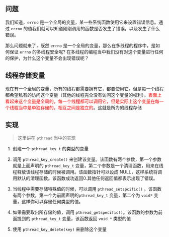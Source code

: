 ## 问题

我们知道，```errno``` 是一个全局的变量，某一些系统函数使用它来设置错误信息。通过 ```errno``` 的值我们就可以知道刚刚调用的函数是否发生了错误，以及发生了什么错误。

那么问题就来了，既然 ```errno``` 是一个全局的变量，那么在多线程的程序中，是如何保证 ```errno``` 的多线程安全呢? 在多线程的编程当中我们没有对这个变量进行任何的保护，为什么这个变量不会出现错误呢？

## 线程存储变量

现在有一个全局的变量，所有的线程都需要拥有它，都要使用它。但是每一个线程都希望私有的访问这个变量（其他的线程完全没有访问这个变量的权利）。<font color=red>表面上看起来这个变量是全局的，每一个线程都可以调用它，但是实际上这个变量在每一个线程当中是单独存储的，相互之间是独立的</font>。这就是所为的线程存储

## 实现

> 这里讲在 ```pthread``` 当中的实现

1. 创建一个 ```pthread_key_t``` 的类型的变量

2. 调用 ```pthread_key_create()``` 来创建该变量。该函数有两个参数，第一个参数就是上面声明的 ```pthread_key_t``` 变量，第二个参数是一个清理函数，用来在线程释放该线程存储的时候被调用。该函数指针可以设成 NULL，这样系统将调用默认的清理函数。该函数成功返回0.其他任何返回值都表示出现了错误。

3. 当线程中需要存储特殊值的时候，可以调用 ```pthread_setspcific()``` 。该函数有两个参数，第一个为前面声明的```pthread_key_t``` 变量，第二个为 ```void*``` 变量，这样你可以存储任何类型的值。

4. 如果需要取出所存储的值，调用 ```pthread_getspecific()```。该函数的参数为前面提到的 ```pthread_key_t``` 变量，该函数返回 ```void *``` 类型的值

5. 使用 ```pthread_key_delete(key)``` 来删除这个变量